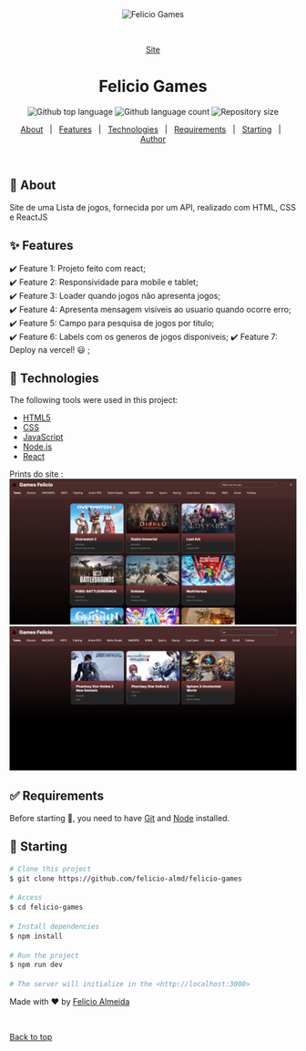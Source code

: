 <div align="center" id="top"> 
  <img src="./.github/app.gif" alt="Felicio Games" />

&#xa0;

<a href="https://felicio-games.vercel.app/">Site</a>

</div>

<h1 align="center">Felicio Games</h1>

<p align="center">
  <img alt="Github top language" src="https://img.shields.io/github/languages/top/felicio-almd/felicio-games?color=56BEB8">

  <img alt="Github language count" src="https://img.shields.io/github/languages/count/felicio-almd/felicio-games?color=56BEB8">

  <img alt="Repository size" src="https://img.shields.io/github/repo-size/felicio-almd/felicio-games?color=56BEB8">

</p>

<p align="center">
  <a href="#dart-about">About</a> &#xa0; | &#xa0; 
  <a href="#sparkles-features">Features</a> &#xa0; | &#xa0;
  <a href="#rocket-technologies">Technologies</a> &#xa0; | &#xa0;
  <a href="#white_check_mark-requirements">Requirements</a> &#xa0; | &#xa0;
  <a href="#checkered_flag-starting">Starting</a> &#xa0; | &#xa0;
  <a href="https://github.com/felicio-almd" target="_blank">Author</a>
</p>

<br>

## :dart: About

Site de uma Lista de jogos, fornecida por um API, realizado com HTML, CSS e ReactJS

## :sparkles: Features

:heavy_check_mark: Feature 1: Projeto feito com react;\
:heavy_check_mark: Feature 2: Responsividade para mobile e tablet;\
:heavy_check_mark: Feature 3: Loader quando jogos não apresenta jogos;\
:heavy_check_mark: Feature 4: Apresenta mensagem visiveis ao usuario quando ocorre erro;\
:heavy_check_mark: Feature 5: Campo para pesquisa de jogos por titulo;\
:heavy_check_mark: Feature 6: Labels com os generos de jogos disponiveis;
:heavy_check_mark: Feature 7: Deploy na vercel! 😃 ;

## :rocket: Technologies

The following tools were used in this project:

- [HTML5](https://developer.mozilla.org/pt-BR/docs/Web/HTML)
- [CSS](https://developer.mozilla.org/pt-BR/docs/Web/CSS)
- [JavaScript](https://developer.mozilla.org/pt-BR/docs/Web/JavaScript)
- [Node.js](https://nodejs.org/en/)
- [React](https://pt-br.reactjs.org/)

Prints do site :
![Alt text](image-2.png)
![Alt text](image-3.png)

## :white_check_mark: Requirements

Before starting :checkered_flag:, you need to have [Git](https://git-scm.com) and [Node](https://nodejs.org/en/) installed.

## :checkered_flag: Starting

```bash
# Clone this project
$ git clone https://github.com/felicio-almd/felicio-games

# Access
$ cd felicio-games

# Install dependencies
$ npm install

# Run the project
$ npm run dev

# The server will initialize in the <http://localhost:3000>
```

<!-- ## :memo: License

This project is under license from MIT. For more details, see the [LICENSE](LICENSE.md) file. -->

Made with :heart: by <a href="https://github.com/{{YOUR_GITHUB_USERNAME}}" target="_blank">Felicio Almeida</a>

&#xa0;

<a href="#top">Back to top</a>
